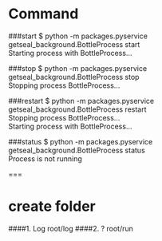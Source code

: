 # Command

###start
$ python -m packages.pyservice getseal_background.BottleProcess start  
Starting process with BottleProcess...

###stop
$ python -m packages.pyservice getseal_background.BottleProcess stop  
Stopping process BottleProcess...

###restart
$ python -m packages.pyservice getseal_background.BottleProcess restart  
Stopping process BottleProcess...  
Starting process with BottleProcess...

###status
$ python -m packages.pyservice getseal_background.BottleProcess status  
Process is not running

===

# create folder
####1. Log
root/log
####2. ?
root/run